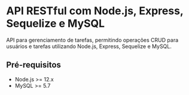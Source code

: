 # API RESTful com Node.js, Express, Sequelize e MySQL

API para gerenciamento de tarefas, permitindo operações CRUD para usuários e tarefas utilizando Node.js, Express, Sequelize e MySQL.

## Pré-requisitos

- Node.js >= 12.x
- MySQL >= 5.7

